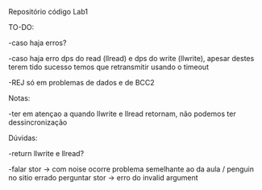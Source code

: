 Repositório código Lab1

TO-DO:
 
  -caso haja erros?
  
  -caso haja erro dps do read (llread) e dps do write (llwrite), apesar destes terem tido sucesso temos que retransmitir usando o timeout
  
  -REJ só em problemas de dados e de BCC2

Notas:
  
  -ter em atençao a quando llwrite e llread retornam, não podemos ter dessincronização
  
Dúvidas:

  -return llwrite e llread?
  
  -falar stor -> com noise ocorre problema semelhante ao da aula / penguin no sitio errado perguntar stor -> erro do invalid argument
  
